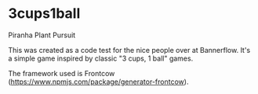 # 3cups1ball
Piranha Plant Pursuit

This was created as a code test for the nice people over at Bannerflow.
It's a simple game inspired by classic "3 cups, 1 ball" games.

The framework used is Frontcow (https://www.npmjs.com/package/generator-frontcow).
